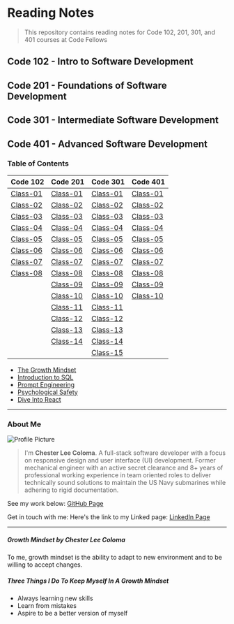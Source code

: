 # Reading Notes
> This repository contains reading notes for Code 102, 201, 301, and 401 courses at Code Fellows

## Code 102 - Intro to Software Development
## Code 201 - Foundations of Software Development
## Code 301 - Intermediate Software Development
## Code 401 - Advanced Software Development

### Table of Contents

| Code 102 | Code 201 | Code 301 | Code 401 |
| ----------- | ----------- | ----------- | ----------- | 
| [Class-01](./code-102/class-01.md) | [Class-01](./code-201/class-01.md) | [Class-01](./code-301/class-01.md) | [Class-01](./code-401/class-01.md) | 
| [Class-02](./code-102/class-02.md) | [Class-02](./code-201/class-02.md) | [Class-02](./code-301/class-02.md) | [Class-02](./code-401/class-02.md) | 
| [Class-03](./code-102/class-03.md) | [Class-03](./code-201/class-03.md) | [Class-03](./code-301/class-03.md) | [Class-03](./code-401/class-03.md) | 
| [Class-04](./code-102/class-04.md) | [Class-04](./code-201/class-04.md) | [Class-04](./code-301/class-04.md) | [Class-04](./code-401/class-04.md) | 
| [Class-05](./code-102/class-05.md) | [Class-05](./code-201/class-05.md) | [Class-05](./code-301/class-05.md) | [Class-05](./code-401/class-05.md) | 
| [Class-06](./code-102/class-06.md) | [Class-06](./code-201/class-06.md) | [Class-06](./code-301/class-06.md) | [Class-06](./code-401/class-06.md) | 
| [Class-07](./code-102/class-07.md) | [Class-07](./code-201/class-07.md) | [Class-07](./code-301/class-07.md) | [Class-07](./code-401/class-07.md) | 
| [Class-08](./code-102/class-08.md) | [Class-08](./code-201/class-08.md) | [Class-08](./code-301/class-08.md) | [Class-08](./code-401/class-08.md) | 
| | [Class-09](./code-201/class-09.md) | [Class-09](./code-301/class-09.md) | [Class-09](./code-401/class-09.md) | 
| | [Class-10](./code-201/class-10.md) | [Class-10](./code-301/class-10.md) | [Class-10](./code-401/class-10.md) | 
| | [Class-11](./code-201/class-11.md) | [Class-11](./code-301/class-11.md) | | 
| | [Class-12](./code-201/class-12.md) | [Class-12](./code-301/class-12.md) | | 
| | [Class-13](./code-201/class-13.md) | [Class-13](./code-301/class-13.md) | | 
| | [Class-14](./code-201/class-14.md) | [Class-14](./code-301/class-14.md) | | 
| | | [Class-15](./code-301/class-15.md) | | 

* [The Growth Mindset](growth-mindset.md)
* [Introduction to SQL](introduction-to-sql.md)
* [Prompt Engineering](prompt-engineering.md)
* [Psychological Safety](psychological-safety.md)
* [Dive Into React](dive-into-react.md)

---

### About Me
![Profile Picture](https://avatars.githubusercontent.com/u/104961833?s=400&u=842fa7c8bb9c0fbfcf956655c2b13dff928e128d&v=4)
> I'm **Chester Lee Coloma**. A full-stack software developer with a focus on responsive design and user interface (UI) development. Former mechanical engineer with an active secret clearance and 8+ years of professional working experience in team oriented roles to deliver technically sound solutions to maintain the US Navy submarines while adhering to rigid documentation. 

See my work below:
[GitHub Page](https://github.com/cleecoloma)

Get in touch with me:
Here's the link to my Linked page:
[LinkedIn Page](https://www.linkedin.com/in/chesterleecoloma/)

---

##### Growth Mindset by Chester Lee Coloma
To me, growth mindset is the ability to adapt to new environment and to be willing to accept changes.

##### Three Things I Do To Keep Myself In A Growth Mindset
* Always learning new skills
* Learn from mistakes
* Aspire to be a better version of myself
